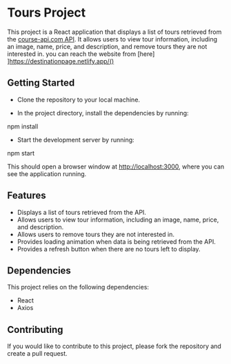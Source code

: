 # Tours Project
This project is a React application that displays a list of tours retrieved from the [course-api.com API](here). It allows users to view tour information, including an image, name, price, and description, and remove tours they are not interested in. you can reach the website from [here] ]https://destinationpage.netlify.app/()

## Getting Started
* Clone the repository to your local machine.

* In the project directory, install the dependencies by running:

npm install

* Start the development server by running:

npm start

This should open a browser window at [http://localhost:3000](), where you can see the application running.

## Features
* Displays a list of tours retrieved from the API.
* Allows users to view tour information, including an image, name, price, and description.
* Allows users to remove tours they are not interested in.
* Provides loading animation when data is being retrieved from the API.
* Provides a refresh button when there are no tours left to display.

## Dependencies
This project relies on the following dependencies:
* React
* Axios
## Contributing

If you would like to contribute to this project, please fork the repository and create a pull request.

